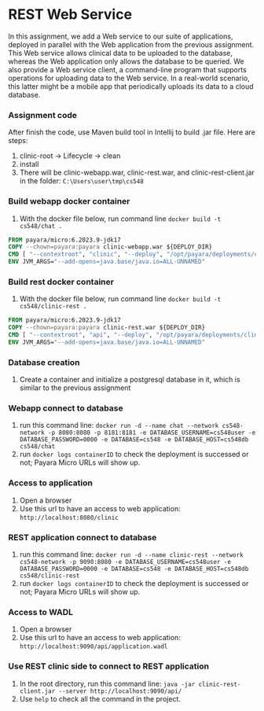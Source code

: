 # REST Web Service

In this assignment, we add a Web service to our suite of applications, deployed in parallel with the Web application from the previous assignment.  This Web service allows clinical data to be uploaded to the database, whereas the Web application only allows the database to be queried.  We also provide a Web service client, a command-line program that supports operations for uploading data to the Web service.  In a real-world scenario, this latter might be a mobile app that periodically uploads its data to a cloud database.

### Assignment code
After finish the code, use Maven build tool in Intellij to build .jar file. Here are steps:
1. clinic-root -> Lifecycle -> clean
2. install
3. There will be clinic-webapp.war, clinic-rest.war, and clinic-rest-client.jar in the folder: ```C:\Users\user\tmp\cs548```

### Build webapp docker container
1. With the docker file below, run command line ```docker build -t cs548/chat .```
```Dockerfile
FROM payara/micro:6.2023.9-jdk17
COPY --chown=payara:payara clinic-webapp.war ${DEPLOY_DIR}
CMD [ "--contextroot", "clinic", "--deploy", "/opt/payara/deployments/clinic-webapp.war" ]
ENV JVM_ARGS="--add-opens=java.base/java.io=ALL-UNNAMED"
```
### Build rest docker container
1. With the docker file below, run command line ```docker build -t cs548/clinic-rest .```
```Dockerfile
FROM payara/micro:6.2023.9-jdk17
COPY --chown=payara:payara clinic-rest.war ${DEPLOY_DIR}
CMD [ "--contextroot", "api", "--deploy", "/opt/payara/deployments/clinic-rest.war" ]
ENV JVM_ARGS="--add-opens=java.base/java.io=ALL-UNNAMED"
```
### Database creation
1. Create a container and initialize a postgresql database in it, which is similar to the previous assignment

### Webapp connect to database
1. run this command line: ```docker run -d --name chat --network cs548-network -p 8080:8080 -p 8181:8181 -e DATABASE_USERNAME=cs548user -e DATABASE_PASSWORD=0000 -e DATABASE=cs548 -e DATABASE_HOST=cs548db cs548/chat```
2. run ```docker logs containerID``` to check the deployment is successed or not; Payara Micro URLs will show up.

### Access to application
1. Open a browser
2. Use this url to have an access to web application: ```http://localhost:8080/clinic```

### REST application connect to database
1. run this command line: ```docker run -d --name clinic-rest --network cs548-network -p 9090:8080 -e DATABASE_USERNAME=cs548user -e DATABASE_PASSWORD=0000 -e DATABASE=cs548 -e DATABASE_HOST=cs548db cs548/clinic-rest```
2. run ```docker logs containerID``` to check the deployment is successed or not; Payara Micro URLs will show up.

### Access to WADL
1. Open a browser
2. Use this url to have an access to web application: ```http://localhost:9090/api/application.wadl```

### Use REST clinic side to connect to REST application
1. In the root directory, run this command line: ```java -jar clinic-rest-client.jar --server http://localhost:9090/api/```
2. Use ```help``` to check all the command in the project.

